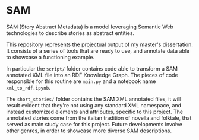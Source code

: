 # SAM

SAM (Story Abstract Metadata) is a model leveraging Semantic Web technologies to describe stories as abstract entities.

This repository represents the projectual output of my master's dissertation. It consists of a series of tools that are ready to use, and annotate data able to showcase a functioning example.

In particular the `script/` folder contains code able to transform a SAM annotated XML file into an RDF Knowledge Graph. The pieces of code responsible for this routine are `main.py` and a notebook name `xml_to_rdf.ipynb`.

The `short_stories/` folder contains the SAM XML annotated files, it will result evident that they're not using any standard XML namespace, and instead customized elements and attributes, specific to this project. The annotated stories come from the italian tradition of novella and folktale, that served as main study case for this project. Future developments involve other genres, in order to showcase more diverse SAM descriptions.
